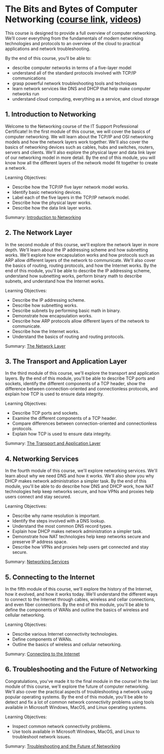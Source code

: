 # The Bits and Bytes of Computer Networking ([course link](https://www.coursera.org/learn/computer-networking), [videos](https://www.youtube.com/watch?v=6StTCrZrihE))
This course is designed to provide a full overview of computer networking. We’ll cover everything from the fundamentals of modern networking technologies and protocols to an overview of the cloud to practical applications and network troubleshooting.

By the end of this course, you’ll be able to: 
- describe computer networks in terms of a five-layer model
- understand all of the standard protocols involved with TCP/IP communications
- grasp powerful network troubleshooting tools and techniques
- learn network services like DNS and DHCP that help make computer networks run
- understand cloud computing, everything as a service, and cloud storage

## 1. Introduction to Networking
Welcome to the Networking course of the IT Support Professional Certificate! In the first module of this course, we will cover the basics of computer networking. We will learn about the TCP/IP and OSI networking models and how the network layers work together. We'll also cover the basics of networking devices such as cables, hubs and switches, routers, servers and clients. We'll also explore the physical layer and data link layer of our networking model in more detail. By the end of this module, you will know how all the different layers of the network model fit together to create a network.

Learning Objectives:
- Describe how the TCP/IP five layer network model works.
- Identify basic networking devices.
- Label each of the five layers in the TCP/IP network model.
- Describe how the physical layer works.
- Describe how the data link layer works.

Summary: [Introduction to Networking](https://github.com/JavadZandiyeh/Coursera-The-Bits-and-Bytes-of-Computer-Networking/blob/main/Summary/1-Introduction-to-Networking.md)

## 2. The Network Layer
In the second module of this course, we'll explore the network layer in more depth. We'll learn about the IP addressing scheme and how subnetting works. We'll explore how encapsulation works and how protocols such as ARP allow different layers of the network to communicate. We'll also cover the basics of routing, routing protocols, and how the Internet works. By the end of this module, you'll be able to describe the IP addressing scheme, understand how subnetting works, perform binary math to describe subnets, and understand how the Internet works.

Learning Objectives: 
- Describe the IP addressing scheme.
- Describe how subnetting works.
- Describe subnets by performing basic math in binary.
- Demonstrate how encapsulation works.
- Describe how ARP protocols allow different layers of the network to communicate.
- Describe how the Internet works.
- Understand the basics of routing and routing protocols.

Summary: [The Network Layer](https://github.com/JavadZandiyeh/Coursera-The-Bits-and-Bytes-of-Computer-Networking/blob/main/Summary/2-The-Network-Layer.md)

## 3. The Transport and Application Layer
In the third module of this course, we'll explore the transport and application layers. By the end of this module, you'll be able to describe TCP ports and sockets, identify the different components of a TCP header, show the difference between connection-oriented and connectionless protocols, and explain how TCP is used to ensure data integrity.

Learning Objectives:
- Describe TCP ports and sockets.
- Examine the different components of a TCP header.
- Compare differences between connection-oriented and connectionless protocols.
- Explain how TCP is used to ensure data integrity.

Summary: [The Transport and Application Layer](https://github.com/JavadZandiyeh/Coursera-The-Bits-and-Bytes-of-Computer-Networking/blob/main/Summary/3-The-Transport-and-Application-Layers.md)

## 4. Networking Services
In the fourth module of this course, we'll explore networking services. We'll learn about why we need DNS and how it works. We'll also show you why DHCP makes network administration a simpler task. By the end of this module, you'll be able to do describe how DNS and DHCP work, how NAT technologies help keep networks secure, and how VPNs and proxies help users connect and stay secured.

Learning Objectives:
- Describe why name resolution is important.
- Identify the steps involved with a DNS lookup.
- Understand the most common DNS record types.
- Explain how DHCP makes network administration a simpler task.
- Demonstrate how NAT technologies help keep networks secure and preserve IP address space.
- Describe how VPNs and proxies help users get connected and stay secure.

Summary: [Networking Services](https://github.com/JavadZandiyeh/Coursera-The-Bits-and-Bytes-of-Computer-Networking/blob/main/Summary/4-Network-Services.md)

## 5. Connecting to the Internet
In the fifth module of this course, we'll explore the history of the Internet, how it evolved, and how it works today. We'll understand the different ways to connect to the Internet through cables, wireless and cellar connections, and even fiber connections. By the end of this module, you'll be able to define the components of WANs and outline the basics of wireless and cellular networking.

Learning Objectives:
- Describe various Internet connectivity technologies.
- Define components of WANs.
- Outline the basics of wireless and cellular networking.

Summary: [Connecting to the Internet](https://github.com/JavadZandiyeh/Coursera-The-Bits-and-Bytes-of-Computer-Networking/blob/main/Summary/5-Connecting-to-the-Internet.md)

## 6. Troubleshooting and the Future of Networking
Congratulations, you've made it to the final module in the course! In the last module of this course, we'll explore the future of computer networking. We'll also cover the practical aspects of troubleshooting a network using popular operating systems. By the end of this module, you'll be able to detect and fix a lot of common network connectivity problems using tools available in Microsoft Windows, MacOS, and Linux operating systems.

Learning Objectives:
- Inspect common network connectivity problems.
- Use tools available in Microsoft Windows, MacOS, and Linux to troubleshoot network issues.

Summary: [Troubleshooting and the Future of Networking]()